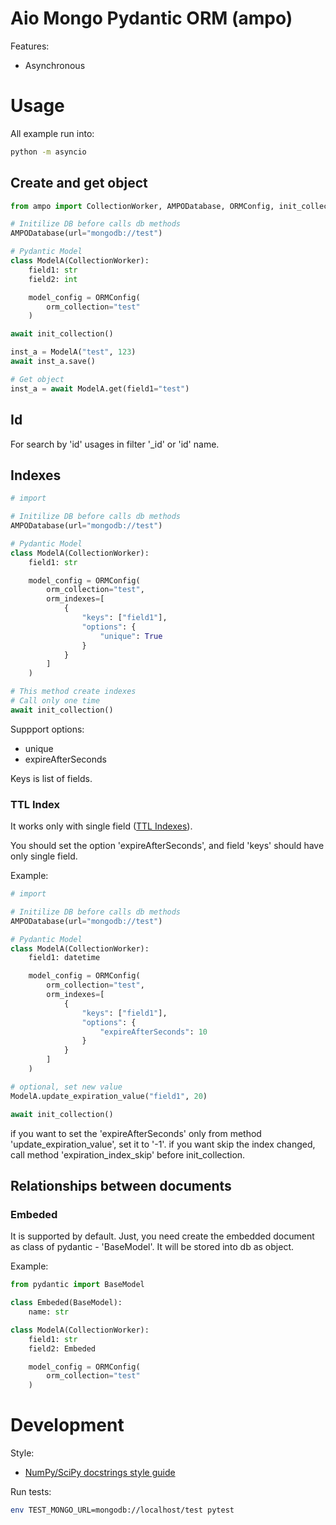# Aio Mongo Pydantic ORM (ampo)

Features:
- Asynchronous

# Usage

All example run into:

```bash
python -m asyncio
```

## Create and get object

```python
from ampo import CollectionWorker, AMPODatabase, ORMConfig, init_collection

# Initilize DB before calls db methods
AMPODatabase(url="mongodb://test")

# Pydantic Model
class ModelA(CollectionWorker):
    field1: str
    field2: int

    model_config = ORMConfig(
        orm_collection="test"
    )

await init_collection()

inst_a = ModelA("test", 123)
await inst_a.save()

# Get object
inst_a = await ModelA.get(field1="test")
```

## Id

For search by 'id' usages in filter '_id' or 'id' name.

## Indexes

```python
# import

# Initilize DB before calls db methods
AMPODatabase(url="mongodb://test")

# Pydantic Model
class ModelA(CollectionWorker):
    field1: str

    model_config = ORMConfig(
        orm_collection="test",
        orm_indexes=[
            {
                "keys": ["field1"],
                "options": {
                    "unique": True
                }
            }
        ]
    )

# This method create indexes
# Call only one time
await init_collection()
```

Suppport options:
  - unique
  - expireAfterSeconds

Keys is list of fields.

### TTL Index
 
It works only with single field ([TTL Indexes](https://www.mongodb.com/docs/manual/core/index-ttl/#ttl-indexes)).
 
You should set the option 'expireAfterSeconds', and field 'keys' should have only single field.

Example:

```python
# import

# Initilize DB before calls db methods
AMPODatabase(url="mongodb://test")

# Pydantic Model
class ModelA(CollectionWorker):
    field1: datetime

    model_config = ORMConfig(
        orm_collection="test",
        orm_indexes=[
            {
                "keys": ["field1"],
                "options": {
                    "expireAfterSeconds": 10
                }
            }
        ]
    )

# optional, set new value
ModelA.update_expiration_value("field1", 20)

await init_collection()
```

if you want to set the 'expireAfterSeconds' only from method 'update_expiration_value', set it to '-1'.
if you want skip the index changed, call method 'expiration_index_skip' before init_collection.

## Relationships between documents

### Embeded

It is supported by default. Just, you need create the embedded document as class of pydantic - 'BaseModel'. It will be stored into db as object.

Example:
```python
from pydantic import BaseModel

class Embeded(BaseModel):
    name: str

class ModelA(CollectionWorker):
    field1: str
    field2: Embeded

    model_config = ORMConfig(
        orm_collection="test"
    )
```

# Development

Style:
- [NumPy/SciPy docstrings style guide](https://numpydoc.readthedocs.io/en/latest/format.html)

Run tests:

```bash
env TEST_MONGO_URL=mongodb://localhost/test pytest
```